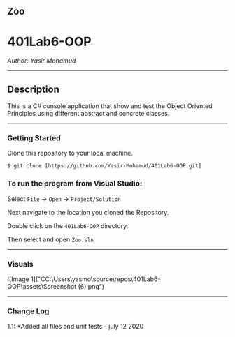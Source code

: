 
## Zoo
# 401Lab6-OOP

*Author: Yasir Mohamud*

----

## Description
This is a C# console application that show and test the Object Oriented Principles using different abstract and concrete classes.

---

### Getting Started
Clone this repository to your local machine.

```
$ git clone [https://github.com/Yasir-Mohamud/401Lab6-OOP.git]
```

### To run the program from Visual Studio:
Select ```File``` -> ```Open``` -> ```Project/Solution```

Next navigate to the location you cloned the Repository.

Double click on the ```401Lab6-OOP``` directory.

Then select and open ```Zoo.sln```

---

### Visuals
![Image 1]("CC:\Users\yasmo\source\repos\401Lab6-OOP\assets\Screenshot (6).png")

---

### Change Log
1.1: *Added all files and unit tests - july 12 2020


